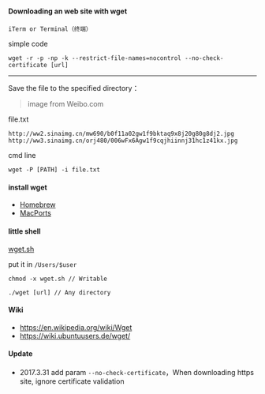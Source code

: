 #### Downloading an web site with wget

`iTerm or Terminal（终端）`

simple code

```
wget -r -p -np -k --restrict-file-names=nocontrol --no-check-certificate [url]
```

---

Save the file to the specified directory：

> image from Weibo.com

file.txt
```
http://ww2.sinaimg.cn/mw690/b0f11a02gw1f9bktaq9x8j20g80g8dj2.jpg
http://ww3.sinaimg.cn/orj480/006wFx6Agw1f9cqjhiinnj31hc1z41kx.jpg
```

cmd line

```
wget -P [PATH] -i file.txt
```

#### install wget

- [Homebrew](http://brew.sh/)
- [MacPorts](https://www.macports.org/)

#### little shell

[wget.sh](./wget.sh)

put it in `/Users/$user`

```
chmod -x wget.sh // Writable

./wget [url] // Any directory
```

#### Wiki

- https://en.wikipedia.org/wiki/Wget
- https://wiki.ubuntuusers.de/wget/

#### Update

- 2017.3.31 add param `--no-check-certificate`，When downloading https site, ignore certificate validation
